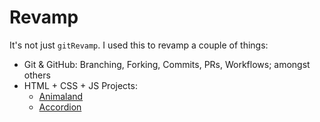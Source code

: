 # Revamp

It's not just `gitRevamp`. I used this to revamp a couple of things:

- Git & GitHub: Branching, Forking, Commits, PRs, Workflows; amongst others
- HTML + CSS + JS Projects: 
  - [Animaland](https://codehokage1.github.io/gitRevamp/revampFE/animaland)
  - [Accordion](https://codehokage1.github.io/gitRevamp/revampFE/accordion)
  

